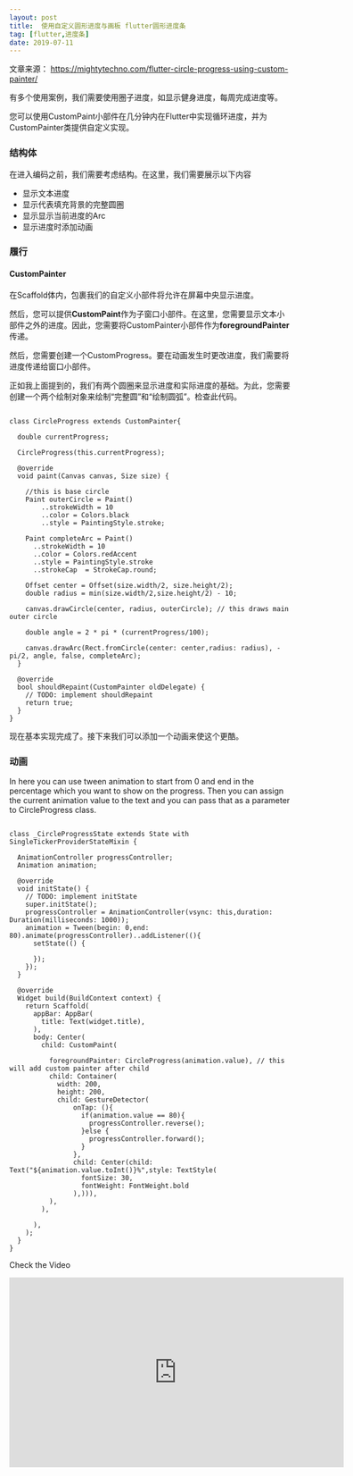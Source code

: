 ```yaml
---
layout: post
title:  使用自定义圆形进度与画板 flutter圆形进度条
tag: [flutter,进度条]
date: 2019-07-11
---
```


文章来源： https://mightytechno.com/flutter-circle-progress-using-custom-painter/

 <div class="entry-content clr" itemprop="text"><p><font style="vertical-align: inherit;"><font style="vertical-align: inherit;">有多个使用案例，我们需要使用圈子进度，如显示健身进度，每周完成进度等。</font></font></p><p><font style="vertical-align: inherit;"><font style="vertical-align: inherit;">您可以使用CustomPaint小部件在几分钟内在Flutter中实现循环进度，并为CustomPainter类提供自定义实现。</font></font></p><h3><font style="vertical-align: inherit;"><font style="vertical-align: inherit;">结构体</font></font></h3><p><font style="vertical-align: inherit;"><font style="vertical-align: inherit;">在进入编码之前，我们需要考虑结构。</font><font style="vertical-align: inherit;">在这里，我们需要展示以下内容</font></font></p><ul><li><font style="vertical-align: inherit;"><font style="vertical-align: inherit;">显示文本进度</font></font></li><li><font style="vertical-align: inherit;"><font style="vertical-align: inherit;">显示代表填充背景的完整圆圈</font></font></li><li><font style="vertical-align: inherit;"><font style="vertical-align: inherit;">显示显示当前进度的Arc</font></font></li><li><font style="vertical-align: inherit;"><font style="vertical-align: inherit;">显示进度时添加动画</font></font></li></ul><h3><font style="vertical-align: inherit;"><font style="vertical-align: inherit;">履行</font></font></h3><h4><font style="vertical-align: inherit;"><font style="vertical-align: inherit;">CustomPainter</font></font></h4><p><font style="vertical-align: inherit;"><font style="vertical-align: inherit;">在Scaffold体内，包裹我们的自定义小部件将允许在屏幕中央显示进度。</font></font></p><p><font style="vertical-align: inherit;"><font style="vertical-align: inherit;">然后，您可以提供</font></font><strong><font style="vertical-align: inherit;"><font style="vertical-align: inherit;">CustomPaint</font></font></strong><font style="vertical-align: inherit;"><font style="vertical-align: inherit;">作为子窗口小部件。</font><font style="vertical-align: inherit;">在这里，您需要显示文本小部件之外的进度。</font><font style="vertical-align: inherit;">因此，您需要将CustomPainter小部件作为</font></font><strong><font style="vertical-align: inherit;"><font style="vertical-align: inherit;">foregroundPainter</font></font></strong><font style="vertical-align: inherit;"><font style="vertical-align: inherit;">传递</font><font style="vertical-align: inherit;">。</font></font></p><p><font style="vertical-align: inherit;"><font style="vertical-align: inherit;">然后，您需要创建一个CustomProgress。</font><font style="vertical-align: inherit;">要在动画发生时更改进度，我们需要将进度传递给窗口小部件。</font></font></p><p><font style="vertical-align: inherit;"><font style="vertical-align: inherit;">正如我上面提到的，我们有两个圆圈来显示进度和实际进度的基础。</font><font style="vertical-align: inherit;">为此，您需要创建一个两个绘制对象来绘制“完整圆”和“绘制圆弧”。</font><font style="vertical-align: inherit;">检查此代码。</font></font></p><pre class=" language-dart"><code class=" language-dart">
<span class="token keyword">class</span> <span class="token class-name">CircleProgress</span> <span class="token keyword">extends</span> <span class="token class-name">CustomPainter</span><span class="token punctuation">{</span><font></font>
<font></font>
  double currentProgress<span class="token punctuation">;</span><font></font>
<font></font>
  <span class="token function">CircleProgress</span><span class="token punctuation">(</span><span class="token keyword">this</span><span class="token punctuation">.</span>currentProgress<span class="token punctuation">)</span><span class="token punctuation">;</span><font></font>
<font></font>
  <span class="token metadata symbol">@override</span>
  <span class="token keyword">void</span> <span class="token function">paint</span><span class="token punctuation">(</span>Canvas canvas<span class="token punctuation">,</span> Size size<span class="token punctuation">)</span> <span class="token punctuation">{</span><font></font>
<font></font>
    <span class="token comment">//this is base circle</span>
    Paint outerCircle <span class="token operator">=</span> <span class="token function">Paint</span><span class="token punctuation">(</span><span class="token punctuation">)</span>
        <span class="token punctuation">.</span><span class="token punctuation">.</span>strokeWidth <span class="token operator">=</span> <span class="token number">10</span>
        <span class="token punctuation">.</span><span class="token punctuation">.</span>color <span class="token operator">=</span> Colors<span class="token punctuation">.</span>black
        <span class="token punctuation">.</span><span class="token punctuation">.</span>style <span class="token operator">=</span> PaintingStyle<span class="token punctuation">.</span>stroke<span class="token punctuation">;</span><font></font>
<font></font>
    Paint completeArc <span class="token operator">=</span> <span class="token function">Paint</span><span class="token punctuation">(</span><span class="token punctuation">)</span>
      <span class="token punctuation">.</span><span class="token punctuation">.</span>strokeWidth <span class="token operator">=</span> <span class="token number">10</span>
      <span class="token punctuation">.</span><span class="token punctuation">.</span>color <span class="token operator">=</span> Colors<span class="token punctuation">.</span>redAccent
      <span class="token punctuation">.</span><span class="token punctuation">.</span>style <span class="token operator">=</span> PaintingStyle<span class="token punctuation">.</span>stroke
      <span class="token punctuation">.</span><span class="token punctuation">.</span>strokeCap  <span class="token operator">=</span> StrokeCap<span class="token punctuation">.</span>round<span class="token punctuation">;</span><font></font>
<font></font>
    Offset center <span class="token operator">=</span> <span class="token function">Offset</span><span class="token punctuation">(</span>size<span class="token punctuation">.</span>width<span class="token operator">/</span><span class="token number">2</span><span class="token punctuation">,</span> size<span class="token punctuation">.</span>height<span class="token operator">/</span><span class="token number">2</span><span class="token punctuation">)</span><span class="token punctuation">;</span>
    double radius <span class="token operator">=</span> <span class="token function">min</span><span class="token punctuation">(</span>size<span class="token punctuation">.</span>width<span class="token operator">/</span><span class="token number">2</span><span class="token punctuation">,</span>size<span class="token punctuation">.</span>height<span class="token operator">/</span><span class="token number">2</span><span class="token punctuation">)</span> <span class="token operator">-</span> <span class="token number">10</span><span class="token punctuation">;</span><font></font>
<font></font>
    canvas<span class="token punctuation">.</span><span class="token function">drawCircle</span><span class="token punctuation">(</span>center<span class="token punctuation">,</span> radius<span class="token punctuation">,</span> outerCircle<span class="token punctuation">)</span><span class="token punctuation">;</span> <span class="token comment">// this draws main outer circle</span><font></font>
<font></font>
    double angle <span class="token operator">=</span> <span class="token number">2</span> <span class="token operator">*</span> pi <span class="token operator">*</span> <span class="token punctuation">(</span>currentProgress<span class="token operator">/</span><span class="token number">100</span><span class="token punctuation">)</span><span class="token punctuation">;</span><font></font>
<font></font>
    canvas<span class="token punctuation">.</span><span class="token function">drawArc</span><span class="token punctuation">(</span>Rect<span class="token punctuation">.</span><span class="token function">fromCircle</span><span class="token punctuation">(</span>center<span class="token punctuation">:</span> center<span class="token punctuation">,</span>radius<span class="token punctuation">:</span> radius<span class="token punctuation">)</span><span class="token punctuation">,</span> <span class="token operator">-</span>pi<span class="token operator">/</span><span class="token number">2</span><span class="token punctuation">,</span> angle<span class="token punctuation">,</span> <span class="token boolean">false</span><span class="token punctuation">,</span> completeArc<span class="token punctuation">)</span><span class="token punctuation">;</span>
  <span class="token punctuation">}</span><font></font>
<font></font>
  <span class="token metadata symbol">@override</span>
  bool <span class="token function">shouldRepaint</span><span class="token punctuation">(</span>CustomPainter oldDelegate<span class="token punctuation">)</span> <span class="token punctuation">{</span>
    <span class="token comment">// TODO: implement shouldRepaint</span>
    <span class="token keyword">return</span> <span class="token boolean">true</span><span class="token punctuation">;</span>
  <span class="token punctuation">}</span>
<span class="token punctuation">}</span>
</code></pre><p><font style="vertical-align: inherit;"><font style="vertical-align: inherit;">现在基本实现完成了。</font><font style="vertical-align: inherit;">接下来我们可以添加一个动画来使这个更酷。</font></font></p><h3><font style="vertical-align: inherit;"><font style="vertical-align: inherit;">动画</font></font></h3><p>In here you can use tween animation to start from 0 and end in the percentage which you want to show on the progress. Then you can assign the current animation value to the text and you can pass that as a parameter to CircleProgress class.</p><pre class=" language-dart"><code class=" language-dart">
<span class="token keyword">class</span> <span class="token class-name">_CircleProgressState</span> <span class="token keyword">extends</span> <span class="token class-name">State</span> <span class="token keyword">with</span> SingleTickerProviderStateMixin <span class="token punctuation">{</span><font></font>
<font></font>
  AnimationController progressController<span class="token punctuation">;</span>
  Animation animation<span class="token punctuation">;</span><font></font>
<font></font>
  <span class="token metadata symbol">@override</span>
  <span class="token keyword">void</span> <span class="token function">initState</span><span class="token punctuation">(</span><span class="token punctuation">)</span> <span class="token punctuation">{</span>
    <span class="token comment">// TODO: implement initState</span>
    <span class="token keyword">super</span><span class="token punctuation">.</span><span class="token function">initState</span><span class="token punctuation">(</span><span class="token punctuation">)</span><span class="token punctuation">;</span>
    progressController <span class="token operator">=</span> <span class="token function">AnimationController</span><span class="token punctuation">(</span>vsync<span class="token punctuation">:</span> <span class="token keyword">this</span><span class="token punctuation">,</span>duration<span class="token punctuation">:</span> <span class="token function">Duration</span><span class="token punctuation">(</span>milliseconds<span class="token punctuation">:</span> <span class="token number">1000</span><span class="token punctuation">)</span><span class="token punctuation">)</span><span class="token punctuation">;</span>
    animation <span class="token operator">=</span> <span class="token function">Tween</span><span class="token punctuation">(</span>begin<span class="token punctuation">:</span> <span class="token number">0</span><span class="token punctuation">,</span>end<span class="token punctuation">:</span> <span class="token number">80</span><span class="token punctuation">)</span><span class="token punctuation">.</span><span class="token function">animate</span><span class="token punctuation">(</span>progressController<span class="token punctuation">)</span><span class="token punctuation">.</span><span class="token punctuation">.</span><span class="token function">addListener</span><span class="token punctuation">(</span><span class="token punctuation">(</span><span class="token punctuation">)</span><span class="token punctuation">{</span>
      <span class="token function">setState</span><span class="token punctuation">(</span><span class="token punctuation">(</span><span class="token punctuation">)</span> <span class="token punctuation">{</span><font></font>
<font></font>
      <span class="token punctuation">}</span><span class="token punctuation">)</span><span class="token punctuation">;</span>
    <span class="token punctuation">}</span><span class="token punctuation">)</span><span class="token punctuation">;</span>
  <span class="token punctuation">}</span><font></font>
<font></font>
  <span class="token metadata symbol">@override</span>
  Widget <span class="token function">build</span><span class="token punctuation">(</span>BuildContext context<span class="token punctuation">)</span> <span class="token punctuation">{</span>
    <span class="token keyword">return</span> <span class="token function">Scaffold</span><span class="token punctuation">(</span>
      appBar<span class="token punctuation">:</span> <span class="token function">AppBar</span><span class="token punctuation">(</span>
        title<span class="token punctuation">:</span> <span class="token function">Text</span><span class="token punctuation">(</span>widget<span class="token punctuation">.</span>title<span class="token punctuation">)</span><span class="token punctuation">,</span>
      <span class="token punctuation">)</span><span class="token punctuation">,</span>
      body<span class="token punctuation">:</span> <span class="token function">Center</span><span class="token punctuation">(</span>
        child<span class="token punctuation">:</span> <span class="token function">CustomPaint</span><span class="token punctuation">(</span><font></font>
<font></font>
          foregroundPainter<span class="token punctuation">:</span> <span class="token function">CircleProgress</span><span class="token punctuation">(</span>animation<span class="token punctuation">.</span>value<span class="token punctuation">)</span><span class="token punctuation">,</span> <span class="token comment">// this will add custom painter after child</span>
          child<span class="token punctuation">:</span> <span class="token function">Container</span><span class="token punctuation">(</span>
            width<span class="token punctuation">:</span> <span class="token number">200</span><span class="token punctuation">,</span>
            height<span class="token punctuation">:</span> <span class="token number">200</span><span class="token punctuation">,</span>
            child<span class="token punctuation">:</span> <span class="token function">GestureDetector</span><span class="token punctuation">(</span>
                onTap<span class="token punctuation">:</span> <span class="token punctuation">(</span><span class="token punctuation">)</span><span class="token punctuation">{</span>
                  <span class="token keyword">if</span><span class="token punctuation">(</span>animation<span class="token punctuation">.</span>value <span class="token operator">==</span> <span class="token number">80</span><span class="token punctuation">)</span><span class="token punctuation">{</span>
                    progressController<span class="token punctuation">.</span><span class="token function">reverse</span><span class="token punctuation">(</span><span class="token punctuation">)</span><span class="token punctuation">;</span>
                  <span class="token punctuation">}</span><span class="token keyword">else</span> <span class="token punctuation">{</span>
                    progressController<span class="token punctuation">.</span><span class="token function">forward</span><span class="token punctuation">(</span><span class="token punctuation">)</span><span class="token punctuation">;</span>
                  <span class="token punctuation">}</span>
                <span class="token punctuation">}</span><span class="token punctuation">,</span>
                child<span class="token punctuation">:</span> <span class="token function">Center</span><span class="token punctuation">(</span>child<span class="token punctuation">:</span> <span class="token function">Text</span><span class="token punctuation">(</span><span class="token string">"${animation.value.toInt()}%"</span><span class="token punctuation">,</span>style<span class="token punctuation">:</span> <span class="token function">TextStyle</span><span class="token punctuation">(</span>
                  fontSize<span class="token punctuation">:</span> <span class="token number">30</span><span class="token punctuation">,</span>
                  fontWeight<span class="token punctuation">:</span> FontWeight<span class="token punctuation">.</span>bold
                <span class="token punctuation">)</span><span class="token punctuation">,</span><span class="token punctuation">)</span><span class="token punctuation">)</span><span class="token punctuation">)</span><span class="token punctuation">,</span>
          <span class="token punctuation">)</span><span class="token punctuation">,</span>
        <span class="token punctuation">)</span><span class="token punctuation">,</span><font></font>
<font></font>
      <span class="token punctuation">)</span><span class="token punctuation">,</span>
    <span class="token punctuation">)</span><span class="token punctuation">;</span>
  <span class="token punctuation">}</span>
<span class="token punctuation">}</span>
</code></pre><p>Check the Video</p>

<iframe title="动画的flutter径向进展 - 一步一步" width="600" height="340" src="https://www.youtube.com/embed/3J5FR2H5FDk?feature=oembed" frameborder="0" allow="accelerometer; autoplay; encrypted-media; gyroscope; picture-in-picture" allowfullscreen=""></iframe></div></div></figure></div>
